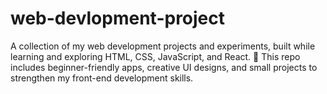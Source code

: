 # web-devlopment-project
A collection of my web development projects and experiments, built while learning and exploring HTML, CSS, JavaScript, and React. 🚀 This repo includes beginner-friendly apps, creative UI designs, and small projects to strengthen my front-end development skills.
